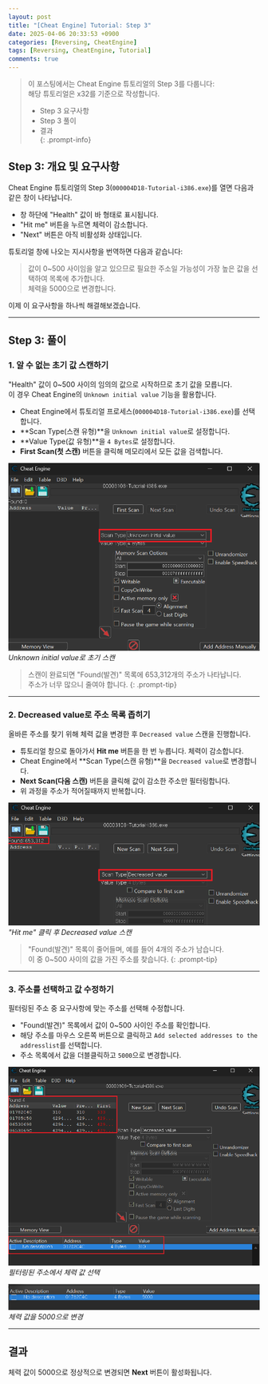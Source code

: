 ```yaml
---
layout: post
title: "[Cheat Engine] Tutorial: Step 3"
date: 2025-04-06 20:33:53 +0900
categories: [Reversing, CheatEngine]
tags: [Reversing, CheatEngine, Tutorial]
comments: true
---
```


> 이 포스팅에서는 Cheat Engine 튜토리얼의 Step 3를 다룹니다: <br> 해당 튜토리얼은 x32를 기준으로 작성합니다.
>  
> - Step 3 요구사항  
> - Step 3 풀이  
> - 결과  
{: .prompt-info}

## Step 3: 개요 및 요구사항

Cheat Engine 튜토리얼의 Step 3(`000004D18-Tutorial-i386.exe`)를 열면 다음과 같은 창이 나타납니다.

- 창 하단에 "Health" 값이 바 형태로 표시됩니다.
- "Hit me" 버튼을 누르면 체력이 감소합니다.
- "Next" 버튼은 아직 비활성화 상태입니다.

튜토리얼 창에 나오는 지시사항을 번역하면 다음과 같습니다:  

> 값이 0~500 사이임을 알고 있으므로 필요한 주소일 가능성이 가장 높은 값을 선택하여 목록에 추가합니다.  
> 체력을 5000으로 변경합니다.

이제 이 요구사항을 하나씩 해결해보겠습니다.

---

## Step 3: 풀이

### 1. 알 수 없는 초기 값 스캔하기
"Health" 값이 0~500 사이의 임의의 값으로 시작하므로 초기 값을 모릅니다.<br>이 경우 Cheat Engine의 `Unknown initial value` 기능을 활용합니다.

- Cheat Engine에서 튜토리얼 프로세스(`000004D18-Tutorial-i386.exe`)를 선택합니다.
- **Scan Type(스캔 유형)**을 `Unknown initial value`로 설정합니다.
- **Value Type(값 유형)**을 `4 Bytes`로 설정합니다.
- **First Scan(첫 스캔)** 버튼을 클릭해 메모리에서 모든 값을 검색합니다.

![Step 3 초기 스캔](assets/img/CheatEngine/Step3/1.png)  
*Unknown initial value로 초기 스캔*

> 스캔이 완료되면 "Found(발견)" 목록에 653,312개의 주소가 나타납니다. <br> 주소가 너무 많으니 줄여야 합니다.
{: .prompt-tip}
---

### 2. Decreased value로 주소 목록 좁히기
올바른 주소를 찾기 위해 체력 값을 변경한 후 `Decreased value` 스캔을 진행합니다.

- 튜토리얼 창으로 돌아가서 **Hit me** 버튼을 한 번 누릅니다. 체력이 감소합니다.
- Cheat Engine에서 **Scan Type(스캔 유형)**을 `Decreased value`로 변경합니다.
- **Next Scan(다음 스캔)** 버튼을 클릭해 값이 감소한 주소만 필터링합니다.
- 위 과정을 주소가 적어질때까지 반복합니다.

![Step 3 Decreased value 스캔](assets/img/CheatEngine/Step3/2.png)  
*"Hit me" 클릭 후 Decreased value 스캔*

> "Found(발견)" 목록이 줄어들며, 예를 들어 4개의 주소가 남습니다. <br> 이 중 0~500 사이의 값을 가진 주소를 찾습니다.
{: .prompt-tip}
---

### 3. 주소를 선택하고 값 수정하기
필터링된 주소 중 요구사항에 맞는 주소를 선택해 수정합니다.

- "Found(발견)" 목록에서 값이 0~500 사이인 주소를 확인합니다.
- 해당 주소를 마우스 오른쪽 버튼으로 클릭하고 `Add selected addresses to the addresslist`를 선택합니다.
- 주소 목록에서 값을 더블클릭하고 `5000`으로 변경합니다.

![Step 3 주소 선택](assets/img/CheatEngine/Step3/3.png)  
*필터링된 주소에서 체력 값 선택*

![Step 3 값 변경](assets/img/CheatEngine/Step3/4.png)  
*체력 값을 5000으로 변경*

---

## 결과
체력 값이 5000으로 정상적으로 변경되면 **Next** 버튼이 활성화됩니다.